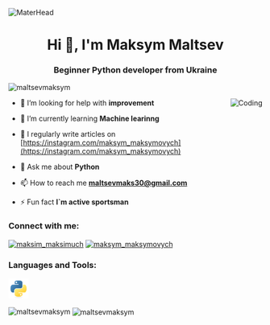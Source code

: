 ![MaterHead](https://miro.medium.com/v2/resize:fit:1400/1*IRGB-4OAoO8KSqH_huDPFw.gif) 
<h1 align="center">Hi 👋, I'm Maksym Maltsev</h1>
<h3 align="center">Beginner Python developer from Ukraine</h3>

<p align="left"> <img src="https://komarev.com/ghpvc/?username=maltsevmaksym&label=Profile%20views&color=0e75b6&style=flat" alt="maltsevmaksym" /> </p>
<img align="right" alt="Coding" src ="https://i.gifer.com/origin/d3/d385ad6c129f74f7da9dcc2d2f283005_w200.gif">

- 🤝 I’m looking for help with **improvement**
  
- 🌱 I’m currently learning **Machine learinng**
  
- 📝 I regularly write articles on [https://instagram.com/maksym_maksymovych](https://instagram.com/maksym_maksymovych)

- 💬 Ask me about **Python**

- 📫 How to reach me **maltsevmaks30@gmail.com**

- ⚡ Fun fact **I`m active sportsman**




<h3 align="left">Connect with me:</h3>
<p align="left">
<a href="t.me/maksim_maksimuch" target="blank"><img align="center" src="https://upload.wikimedia.org/wikipedia/commons/thumb/8/82/Telegram_logo.svg/2048px-Telegram_logo.svg.png" alt="maksim_maksimuch" height="35" width="35" /></a>
<a href="https://instagram.com/maksym_maksymovych" target="blank"><img align="center" src="https://raw.githubusercontent.com/rahuldkjain/github-profile-readme-generator/master/src/images/icons/Social/instagram.svg" alt="maksym_maksymovych" height="35" width="35" /></a>
</p>

<h3 align="left">Languages and Tools:</h3>
<p align="left"> <a href="https://www.python.org" target="_blank" rel="noreferrer"> <img src="https://raw.githubusercontent.com/devicons/devicon/master/icons/python/python-original.svg" alt="python" width="40" height="40"/> </a> </p>

<p><img align="left" src="https://github-readme-stats.vercel.app/api/top-langs?username=maltsevmaksym&show_icons=true&locale=en&layout=compact" alt="maltsevmaksym" /></p>

<p>&nbsp;<img align="center" src="https://github-readme-stats.vercel.app/api?username=maltsevmaksym&show_icons=true&locale=en" alt="maltsevmaksym" /></p>
